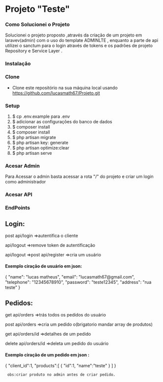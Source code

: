 


# Projeto "Teste"

<h3>Como Solucionei o Projeto </h3>
<p> Solucionei o projeto proposto ,através da criação de um projeto em laravev(admin) com o uso do template ADMINLTE , enquanto a parte de api utilizei o sanctum para
    o login através de tokens e  os padrões de projeto Repository e Service Layer .
</p>




<h3>Instalação</h3>






### Clone

- Clone este repositório na sua máquina local usando https://github.com/lucasmath67/Projeto.git

### Setup


<ol> 

<li>$ cp .env.example para .env </li>
<li>$ adicionar as configurações do banco de dados </li>
<li>$ composer install </li>
<li>$ composer install </li>
<li>$ php artisan migrate </li>
<li>$ php artisan key: generate </li>
<li>$ php artisan optimize:clear </li>
<li>$ php artisan serve </li>

</ol>

### Acesar Admin
<p> Para Acessar o admin basta acessar a rota "/" do projeto  e criar um login como administrador  </p>


### Acesar API
  <h3>EndPoints</h3>
     <h2>Login:  </h2>
     <p>post api/login =>autentifica o cliente  </p>
     <p>api/logout =>remove token de autentificação </p>
     <p>api/logout =>post api/register =>cria um usuário</p>
     <h4>Exemplo ciração de usuário em json:  </h4>
        <p>
            {
        "name": "lucas matheus",
        "email": "lucasmath67@gmail.com",
        "telephone": "12345678910",
        "password":  "teste12345",
        "address": "rua teste" }
        </p>
 <h2>Pedidos: </h2>
     
 <p>get  api/orders =>trás todos os pedidos do usuário </p>
 <p>post api/orders =>cria um pedido o(brigatorio mandar array de produtos) </p>
 <p>get api/orders/id =>detalhes de um pedido</p>
 <p>delete api/orders/id =>deleta um pedido do usuário </p>
 <h4>Exemplo ciração de um pedido em json :</h4>
       <p>  { 	"client_id":1, 	"products":[
    	{ "id":1, "name":"teste" } 	] }
        </p>
        
     obs:criar produto no admin antes de criar pedido.
 

